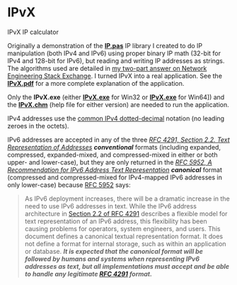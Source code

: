 # IPvX
IPvX IP calculator

Originally a demonstration of the **[IP.pas](https://github.com/rmaupin/IPvX/blob/main/IP.pas)** IP library I created to do IP manipulation (both IPv4 and IPv6) using proper binary IP math (32-bit for IPv4 and 128-bit for IPv6), but reading and writing IP addresses as strings. The algorithms used are detailed in [my two-part answer on Network Engineering Stack Exchange](https://networkengineering.stackexchange.com/a/53994/8499). I turned IPvX into a real application. See the **[IPvX.pdf](https://github.com/rmaupin/IPvX/raw/main/IPvX.pdf)** for a more complete explanation of the application.

Only the **IPvX.exe** (either **[IPvX.exe](https://github.com/rmaupin/IPvX/blob/main/Win32/Release/IPvX.exe)** for Win32 or **[IPvX.exe](https://github.com/rmaupin/IPvX/blob/main/Win36/Release/IPvX.exe)** for Win64]) and the **[IPvX.chm](https://github.com/rmaupin/IPvX/blob/main/Win64/Release/IPvX.chm)** (help file for either version) are needed to run the application.

IPv4 addresses use the [common IPv4 dotted-decimal](https://en.wikipedia.org/wiki/Dot-decimal_notation#IPv4_address) notation (no leading zeroes in the octets).

IPv6 addresses are accepted in any of the three _[RFC 4291, Section 2.2. Text Representation of Addresses](https://www.rfc-editor.org/rfc/rfc4291.html#section-2.2)_ ***conventional*** formats (including expanded, compressed, expanded-mixed, and compressed-mixed in either or both upper- and lower-case), but they are only returned in the _[RFC 5952, A Recommendation for IPv6 Address Text Representation](https://www.rfc-editor.org/rfc/rfc5952)_ ***canonical*** format (compressed and compressed-mixed for IPv4-mapped IPv6 addresses in only lower-case) because [RFC 5952](https://www.rfc-editor.org/rfc/rfc5952) says:

> As IPv6 deployment increases, there will be a dramatic increase in the need to use IPv6 addresses in text. While the IPv6 address architecture in [Section 2.2 of RFC 4291](https://www.rfc-editor.org/rfc/rfc4291.html#section-2.2) describes a flexible model for text representation of an IPv6 address, this flexibility has been causing problems for operators, system engineers, and users. This document defines a canonical textual representation format. It does not define a format for internal storage, such as within an application or database. ***It is expected that the canonical format will be followed by humans and systems when representing IPv6 addresses as text, but all implementations must accept and be able to handle any legitimate [RFC 4291](https://www.rfc-editor.org/rfc/rfc4291.html) format.***
